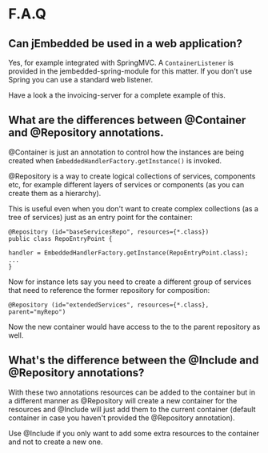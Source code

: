 # F.A.Q #


## Can jEmbedded be used in a web application? ##

Yes, for example integrated with SpringMVC. A `ContainerListener` is provided in the jembedded-spring-module for this matter. If you don't use Spring you can use a standard web listener.

Have a look a the invoicing-server for a complete example of this.


## What are the differences between @Container and @Repository annotations. ##

@Container is just an annotation to control how the instances are being created when `EmbeddedHandlerFactory.getInstance()` is invoked.

@Repository is a way to create logical collections of services, components etc, for example different layers of services or components (as you can create them as a hierarchy).

This is useful even when you don't want to create complex collections (as a tree of services) just as an entry point for the container:

```
@Repository (id="baseServicesRepo", resources={*.class})
public class RepoEntryPoint {

handler = EmbeddedHandlerFactory.getInstance(RepoEntryPoint.class);
...
}
```

Now for instance lets say you need to create a different group of services that need to reference the former repository for composition:

```
@Repository (id="extendedServices", resources={*.class}, parent="myRepo")
```

Now the new container would have access to the to the parent repository as well.


## What's the difference between the @Include and @Repository annotations? ##

With these two annotations resources can be added to the container but in a different manner as @Repository will create a new container for the resources and @Include will just add them to the current container (default container in case you haven't provided the @Repository annotation).

Use @Include if you only want to add some extra resources to the container and not to create a new one.